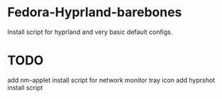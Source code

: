 # Fedora-Hyprland-barebones
Install script for hyprland and very basic default configs.

# TODO
add nm-applet install script for network monitor tray icon
add hyprshot install script
